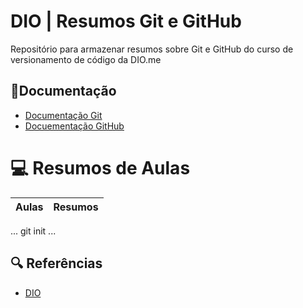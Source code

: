 # DIO | Resumos Git e GitHub    

Repositório para armazenar resumos sobre Git e GitHub do curso de versionamento de código da DIO.me

## 📄Documentação
 - [Documentação Git](https://git-csm.com/doc)
 - [Docuementação GitHub](https://docs.github.com/)

# 💻 Resumos de Aulas 

| Aulas  | Resumos|
| -------| -------|

...
git init
...

## 🔍 Referências 
- [DIO]()